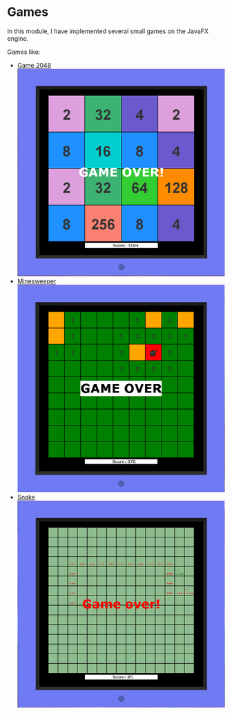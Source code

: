 # Games

In this module, I have implemented several small games on the JavaFX engine.

Games like:
- [Game 2048](https://github.com/SergUstin/JavaRushTasks/tree/master/8.Games/src/com/javarush/games/game2048)
  ![Game2048.png](Game2048.png)
- [Minesweeper](https://github.com/SergUstin/JavaRushTasks/tree/master/8.Games/src/com/javarush/games/minesweeper)
  ![img.png](mines.png)
- [Snake](https://github.com/SergUstin/JavaRushTasks/tree/master/8.Games/src/com/javarush/games/snake)
  ![snake.png](snake.png)

